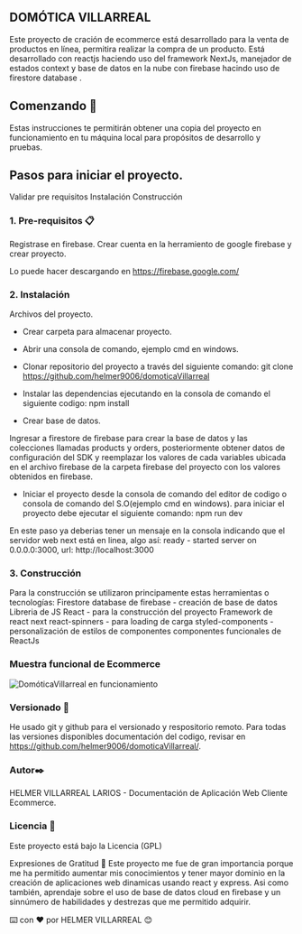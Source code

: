 ﻿## DOMÓTICA VILLARREAL
Este proyecto de cración de ecommerce está desarrollado para la venta de productos en línea, permitira realizar la compra de un producto. Está desarrollado con reactjs haciendo uso del framework NextJs, manejador de estados context y base de datos en la nube con firebase hacindo uso de firestore database .

## Comenzando 🚀
Estas instrucciones te permitirán obtener una copia del proyecto en funcionamiento en tu máquina local para propósitos de desarrollo y pruebas.

## Pasos para iniciar el proyecto.

Validar pre requisitos
Instalación
Construcción

### 1. Pre-requisitos 📋

Registrase en firebase.
Crear cuenta en la herramiento de google firebase y crear proyecto.

Lo puede hacer descargando en https://firebase.google.com/

### 2. Instalación

Archivos del proyecto.

- Crear carpeta para almacenar proyecto.
- Abrir una consola de comando, ejemplo cmd en windows.
- Clonar repositorio del proyecto a través del siguiente comando:
git clone https://github.com/helmer9006/domoticaVillarreal
- Instalar las dependencias ejecutando en la consola de comando el siguiente codigo: npm install

- Crear base de datos.

Ingresar a firestore de firebase para crear la base de datos y las colecciones llamadas products y orders, posteriormente obtener datos de configuración del SDK y reemplazar los valores de cada variables ubicada en el archivo firebase de la carpeta firebase del proyecto con los valores obtenidos en firebase.

- Iniciar el proyecto desde la consola de comando del editor de codigo o consola de comando del S.O(ejemplo cmd en windows).
para iniciar el proyecto debe ejecutar el siguiente comando: npm run dev

En este paso ya deberias tener un mensaje en la consola indicando que el servidor web next está en linea, algo así:
ready - started server on 0.0.0.0:3000, url: http://localhost:3000

### 3. Construcción
Para la construcción se utilizaron principamente estas herramientas o tecnologías:
Firestore database de firebase - creación de base de datos
Libreria de JS React - para la construcción del proyecto
Framework de react next
react-spinners - para loading de carga
styled-components - personalización de estilos de componentes
componentes funcionales de ReactJs

### Muestra funcional de Ecommerce

![DomóticaVillarreal en funcionamiento](https://github.com/helmer9006/domoticaVillarreal/main/blob/proyectofinal.gif)

### Versionado 📌
He usado git y github para el versionado y respositorio remoto. Para todas las versiones disponibles documentación del codigo, revisar en https://github.com/helmer9006/domoticaVillarreal/.

### Autor✒️
HELMER VILLARREAL LARIOS - Documentación de Aplicación Web Cliente Ecommerce.

### Licencia 📄
Este proyecto está bajo la Licencia (GPL)

Expresiones de Gratitud 🎁
Este proyecto me fue de gran importancia porque me ha permitido aumentar mis conocimientos y tener mayor dominio en la creación de aplicaciones web dinamicas usando react y express. Asi como también, aprendaje sobre el uso de base de datos cloud en firebase y un sinnúmero de habilidades y destrezas que me permitido adquirir.

⌨️ con ❤️ por HELMER VILLARREAL 😊